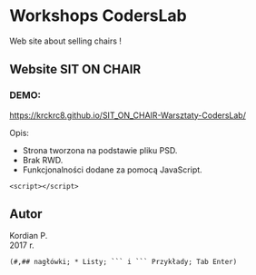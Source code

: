 # Workshops CodersLab 
Web site about selling chairs !

## Website SIT ON CHAIR
### DEMO: 
https://krckrc8.github.io/SIT_ON_CHAIR-Warsztaty-CodersLab/

Opis:
* Strona tworzona na podstawie pliku PSD.
* Brak RWD.
* Funkcjonalności dodane za pomocą JavaScript.
```
<script></script>
```
## Autor
Kordian P.   
2017 r. 
```
(#,## nagłówki; * Listy; ``` i ``` Przykłady; Tab Enter)
```
